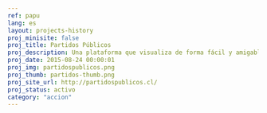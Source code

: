 ```yaml
---
ref: papu
lang: es
layout: projects-history
proj_minisite: false
proj_title: Partidos Públicos
proj_description: Una plataforma que visualiza de forma fácil y amigable toda la información relevante de los partidos políticos en Chile.
proj_date: 2015-08-24 00:00:01
proj_img: partidospublicos.png
proj_thumb: partidos-thumb.png
proj_site_url: http://partidospublicos.cl/
proj_status: activo
category: "accion"
---
```


